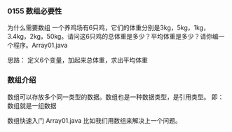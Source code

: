 ### 0155 数组必要性
为什么需要数组
一个养鸡场有6只鸡，它们的体重分别是3kg，5kg，1kg，3.4kg，2kg，50kg。请问这6只鸡的总体重是多少？平均体重是多少？请你编一个程序。Array01.java

思路：
定义6个变量，加起来总体重，求出平均体重

### 数组介绍
数组可以存放多个同一类型的数据。数组也是一种数据类型，是引用类型。
即：数组就是一组数据

数组快速入门
Array01.java
比如我们用数组来解决上一个问题。
